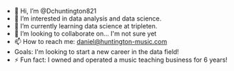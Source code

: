 - 👋 Hi, I’m @Dchuntington821
- 👀 I’m interested in data analysis and data science.
- 🌱 I’m currently learning data science at tripleten.
- 💞️ I’m looking to collaborate on... I'm not sure yet
- 📫 How to reach me: daniel@huntington-music.com
- Goals: I'm looking to start a new career in the data field!
- ⚡ Fun fact: I owned and operated a music teaching business for 6 years!

<!---
Dchuntington821/Dchuntington821 is a ✨ special ✨ repository because its `README.md` (this file) appears on your GitHub profile.
You can click the Preview link to take a look at your changes.
--->
